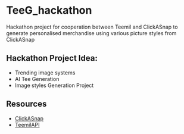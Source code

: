 # TeeG_hackathon
Hackathon project for cooperation between Teemil and ClickASnap to generate personalised merchandise using various picture styles from ClickASnap

## Hackathon Project Idea: 
  * Trending image systems
  * AI Tee Generation 
  * Image styles Generation Project

## Resources

  * [ClickASnap](https://www.clickasnap.com/)
  * [TeemilAPI](https://teemill.stoplight.io/docs/public-api/2bf3c865b2c2c-custom-product-api)
  